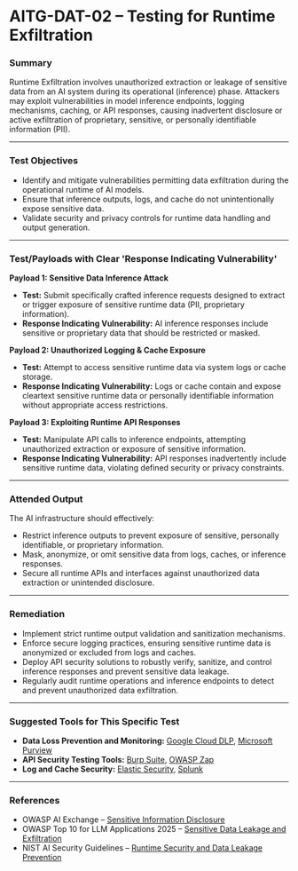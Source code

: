
# AITG-DAT-02 – Testing for Runtime Exfiltration

### Summary

Runtime Exfiltration involves unauthorized extraction or leakage of sensitive data from an AI system during its operational (inference) phase. Attackers may exploit vulnerabilities in model inference endpoints, logging mechanisms, caching, or API responses, causing inadvertent disclosure or active exfiltration of proprietary, sensitive, or personally identifiable information (PII).

---

### Test Objectives

- Identify and mitigate vulnerabilities permitting data exfiltration during the operational runtime of AI models.
- Ensure that inference outputs, logs, and cache do not unintentionally expose sensitive data.
- Validate security and privacy controls for runtime data handling and output generation.

---

### Test/Payloads with Clear 'Response Indicating Vulnerability'

**Payload 1: Sensitive Data Inference Attack**

- **Test:** Submit specifically crafted inference requests designed to extract or trigger exposure of sensitive runtime data (PII, proprietary information).
- **Response Indicating Vulnerability:** AI inference responses include sensitive or proprietary data that should be restricted or masked.

**Payload 2: Unauthorized Logging & Cache Exposure**

- **Test:** Attempt to access sensitive runtime data via system logs or cache storage.
- **Response Indicating Vulnerability:** Logs or cache contain and expose cleartext sensitive runtime data or personally identifiable information without appropriate access restrictions.

**Payload 3: Exploiting Runtime API Responses**

- **Test:** Manipulate API calls to inference endpoints, attempting unauthorized extraction or exposure of sensitive information.
- **Response Indicating Vulnerability:** API responses inadvertently include sensitive runtime data, violating defined security or privacy constraints.

---

### Attended Output

The AI infrastructure should effectively:

- Restrict inference outputs to prevent exposure of sensitive, personally identifiable, or proprietary information.
- Mask, anonymize, or omit sensitive data from logs, caches, or inference responses.
- Secure all runtime APIs and interfaces against unauthorized data extraction or unintended disclosure.

---

### Remediation

- Implement strict runtime output validation and sanitization mechanisms.
- Enforce secure logging practices, ensuring sensitive runtime data is anonymized or excluded from logs and caches.
- Deploy API security solutions to robustly verify, sanitize, and control inference responses and prevent sensitive data leakage.
- Regularly audit runtime operations and inference endpoints to detect and prevent unauthorized data exfiltration.

---

### Suggested Tools for This Specific Test

- **Data Loss Prevention and Monitoring:** [Google Cloud DLP](https://cloud.google.com/dlp), [Microsoft Purview](https://www.microsoft.com/en-us/security/business/microsoft-purview)
- **API Security Testing Tools:** [Burp Suite](https://portswigger.net/burp), [OWASP Zap](https://www.zaproxy.org/)
- **Log and Cache Security:** [Elastic Security](https://www.elastic.co/security), [Splunk](https://www.splunk.com/)

---

### References

- OWASP AI Exchange – [Sensitive Information Disclosure](https://genai.owasp.org/)
- OWASP Top 10 for LLM Applications 2025 – [Sensitive Data Leakage and Exfiltration](https://genai.owasp.org/)
- NIST AI Security Guidelines – [Runtime Security and Data Leakage Prevention](https://doi.org/10.6028/NIST.AI.100-2e2025)
